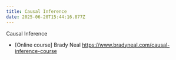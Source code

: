 ```yaml
---
title: Causal Inference
date: 2025-06-20T15:44:16.877Z
---
```


Causal Inference
- [Online course] Brady Neal https://www.bradyneal.com/causal-inference-course